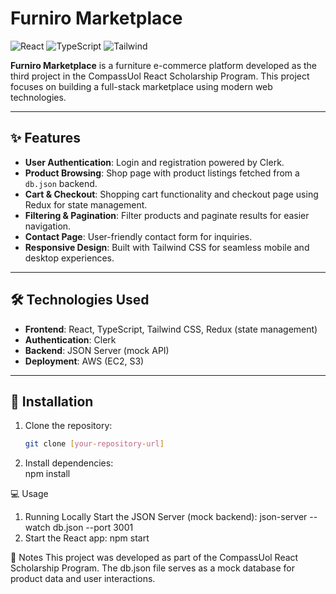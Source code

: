# Furniro Marketplace

![React](https://img.shields.io/badge/React-20232A?style=for-the-badge&logo=react&logoColor=61DAFB)
![TypeScript](https://img.shields.io/badge/TypeScript-007ACC?style=for-the-badge&logo=typescript&logoColor=white)
![Tailwind](https://img.shields.io/badge/Tailwind_CSS-38B2AC?style=for-the-badge&logo=tailwind-css&logoColor=white)

**Furniro Marketplace** is a furniture e-commerce platform developed as the third project in the CompassUol React Scholarship Program. This project focuses on building a full-stack marketplace using modern web technologies.

---

## ✨ Features

- **User Authentication**: Login and registration powered by Clerk.
- **Product Browsing**: Shop page with product listings fetched from a `db.json` backend.
- **Cart & Checkout**: Shopping cart functionality and checkout page using Redux for state management.
- **Filtering & Pagination**: Filter products and paginate results for easier navigation.
- **Contact Page**: User-friendly contact form for inquiries.
- **Responsive Design**: Built with Tailwind CSS for seamless mobile and desktop experiences.

---

## 🛠️ Technologies Used

- **Frontend**: React, TypeScript, Tailwind CSS, Redux (state management)
- **Authentication**: Clerk
- **Backend**: JSON Server (mock API)
- **Deployment**: AWS (EC2, S3)

---

## 🚀 Installation

1. Clone the repository:
   ```bash
   git clone [your-repository-url]

2. Install dependencies:  
    npm install

💻 Usage
1. Running Locally
    Start the JSON Server (mock backend):
      json-server --watch db.json --port 3001
2. Start the React app:
    npm start

📝 Notes
This project was developed as part of the CompassUol React Scholarship Program. The db.json file serves as a mock database for product data and user interactions.

